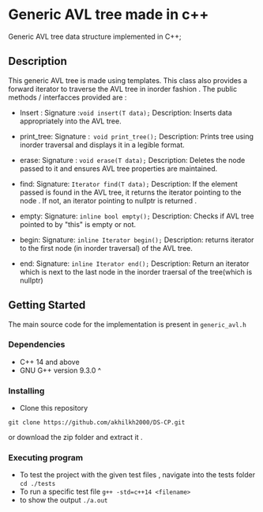 
# Generic AVL tree made in c++

Generic AVL tree data structure implemented in C++;

## Description

This generic AVL tree is made using templates. This class also provides a forward iterator to traverse the AVL tree in inorder fashion .
The public methods / interfacces provided are :
*  Insert :
    Signature :```void insert(T data);```
    Description: Inserts data appropriately into the AVL tree.

* print_tree:
    Signature :``` void print_tree();```
    Description: Prints tree using inorder traversal and displays it in a legible format.

* erase: 
    Signature : ```void erase(T data);```
    Description: Deletes the node passed to it and ensures AVL tree properties are maintained.

* find: 
    Signature:  ```Iterator find(T data);```
    Description: If the element passed is found in the AVL tree, it returns the iterator pointing to the node . If not, an iterator pointing to nullptr is returned .

* empty:
    Signature:  ```inline bool empty();```
    Description: Checks if AVL tree pointed to by "this" is empty or not.
* begin:
    Signature: ```inline Iterator begin();```
    Description: returns iterator to the first node (in inorder traversal) of the AVL tree.

* end:
    Signature: ```inline Iterator end();```
    Description: Return an iterator which is next to the last node in the inorder traersal of the tree(which is nullptr)


## Getting Started
The main source code for the implementation is present in ```generic_avl.h```

### Dependencies
* C++ 14 and above 
* GNU G++ version 9.3.0 ^

### Installing
* Clone this repository 
```
git clone https://github.com/akhilkh2000/DS-CP.git 
```
or download the zip folder and extract it .

### Executing program

* To test the project with the given test files , navigate into the tests folder
``` cd ./tests ```
* To run a specific test file 
``` g++ -std=c++14 <filename> ```
* to show the output 
``` ./a.out ```

